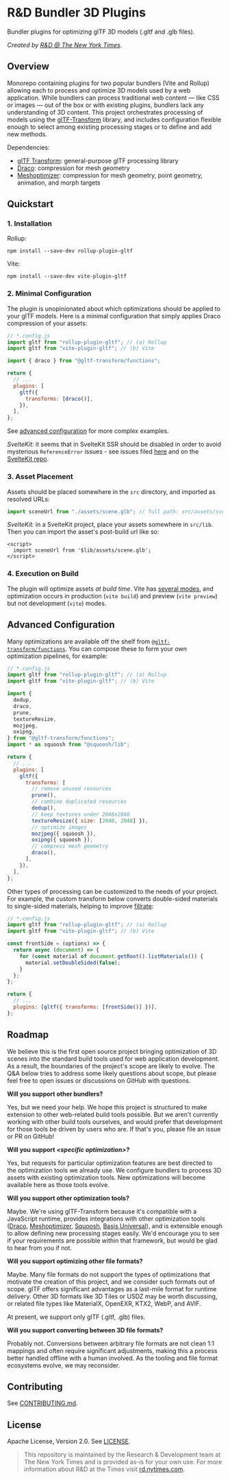# R&D Bundler 3D Plugins

Bundler plugins for optimizing glTF 3D models (.gltf and .glb files).

_Created by [R&D @ The New York Times](https://rd.nytimes.com/)._

## Overview

Monorepo containing plugins for two popular bundlers (Vite and Rollup) allowing each to process and optimize 3D models used by a web application. While bundlers can process traditional web content — like CSS or images — out of the box or with existing plugins, bundlers lack any understanding of 3D content. This project orchestrates processing of models using the [glTF-Transform](https://gltf-transform.donmccurdy.com/) library, and includes configuration flexible enough to select among existing processing stages or to define and add new methods.

Dependencies:

- [glTF Transform](https://gltf-transform.donmccurdy.com/): general-purpose glTF processing library
- [Draco](https://github.com/google/draco/): compression for mesh geometry
- [Meshoptimizer](https://github.com/zeux/meshoptimizer): compression for mesh geometry, point geometry, animation, and morph targets

## Quickstart

### 1. Installation

Rollup:

```shell
npm install --save-dev rollup-plugin-gltf
```

Vite:

```shell
npm install --save-dev vite-plugin-gltf
```

### 2. Minimal Configuration

The plugin is unopinionated about which optimizations should be applied to your glTF models. Here is a minimal configuration that simply applies Draco compression of your assets:

```js
// *.config.js
import gltf from "rollup-plugin-gltf"; // (a) Rollup
import gltf from "vite-plugin-gltf"; // (b) Vite

import { draco } from "@gltf-transform/functions";

return {
  // ...
  plugins: [
    gltf({
      transforms: [draco()],
    }),
  ],
};
```

See [advanced configuration](#advanced-configuration) for more complex examples.

_SvelteKit:_ it seems that in SvelteKit SSR should be disabled in order to avoid mysterious `ReferenceError` issues - see issues filed [here](https://github.com/nytimes/rd-bundler-3d-plugins/issues/19) and on the [SvelteKit repo](https://github.com/sveltejs/kit/issues/9000).

### 3. Asset Placement

Assets should be placed somewhere in the `src` directory, and imported as resolved URLs:

```javascript
import sceneUrl from "./assets/scene.glb"; // full path: src/assets/scene.glb
```

_SvelteKit:_ in a SvelteKit project, place your assets somewhere in `src/lib`. Then you can import the asset's post-build url like so:

```svelte
<script>
  import sceneUrl from '$lib/assets/scene.glb';
</script>
```

### 4. Execution on Build

The plugin will optimize assets _at build time_. Vite has [several modes](https://vitejs.dev/guide/env-and-mode.html#modes), and optimization occurs in production (`vite build`) and preview (`vite preview`) but not development (`vite`) modes.

## Advanced Configuration

Many optimizations are available off the shelf from [`@gltf-transform/functions`](https://gltf-transform.donmccurdy.com/functions.html). You can compose these to form your own optimization pipelines, for example:

```js
// *.config.js
import gltf from "rollup-plugin-gltf"; // (a) Rollup
import gltf from "vite-plugin-gltf"; // (b) Vite

import {
  dedup,
  draco,
  prune,
  textureResize,
  mozjpeg,
  oxipng,
} from "@gltf-transform/functions";
import * as squoosh from "@squoosh/lib";

return {
  // ...
  plugins: [
    gltf({
      transforms: [
        // remove unused resources
        prune(),
        // combine duplicated resources
        dedup(),
        // keep textures under 2048x2048
        textureResize({ size: [2048, 2048] }),
        // optimize images
        mozjpeg({ squoosh }),
        oxipng({ squoosh }),
        // compress mesh geometry
        draco(),
      ],
    }),
  ],
};
```

Other types of processing can be customized to the needs of your project. For example, the custom transform below converts double-sided materials to single-sided materials, helping to improve [fillrate](https://en.wikipedia.org/wiki/Fillrate):

```js
// *.config.js
import gltf from "rollup-plugin-gltf"; // (a) Rollup
import gltf from "vite-plugin-gltf"; // (b) Vite

const frontSide = (options) => {
  return async (document) => {
    for (const material of document.getRoot().listMaterials()) {
      material.setDoubleSided(false);
    }
  };
};

return {
  // ...
  plugins: [gltf({ transforms: [frontSide()] })],
};
```

## Roadmap

We believe this is the first open source project bringing optimization of 3D scenes into the standard build tools used for web application development. As a result, the boundaries of the project's scope are likely to evolve. The Q&A below tries to address some likely questions about scope, but please feel free to open issues or discussions on GitHub with questions.

**Will you support other bundlers?**

Yes, but we need your help. We hope this project is structured to make extension to other web-related build tools possible. But we aren't currently working with other build tools ourselves, and would prefer that development for those tools be driven by users who are. If that's you, please file an issue or PR on GitHub!

**Will you support _&lt;specific optimization&gt;_?**

Yes, but requests for particular optimization features are best directed to the optimization tools we already use. We configure bundlers to process 3D assets with existing optimization tools. New optimizations will become available here as those tools evolve.

**Will you support other optimization tools?**

Maybe. We're using glTF-Transform because it's compatible with a JavaScript runtime, provides integrations with other optimization tools ([Draco](https://google.github.io/draco/), [Meshoptimizer](https://github.com/zeux/meshoptimizer), [Squoosh](https://github.com/GoogleChromeLabs/squoosh), [Basis Universal](https://github.com/BinomialLLC/basis_universal)), and is extensible enough to allow defining new processing stages easily. We'd encourage you to see if your requirements are possible within that framework, but would be glad to hear from you if not.

**Will you support optimizing other file formats?**

Maybe. Many file formats do not support the types of optimizations that motivate the creation of this project, and we consider such formats out of scope. glTF offers significant advantages as a last-mile format for runtime delivery. Other 3D formats like 3D Tiles or USDZ may be worth discussing, or related file types like MaterialX, OpenEXR, KTX2, WebP, and AVIF.

At present, we support only glTF (.gltf, .glb) files.

**Will you support converting between 3D file formats?**

Probably not. Conversions between arbitrary file formats are not clean 1:1 mappings and often require significant adjustments, making this a process better handled offline with a human involved. As the tooling and file format ecosystems evolve, we may reconsider.

## Contributing

See [CONTRIBUTING.md](CONTRIBUTING.md).

## License

Apache License, Version 2.0. See [LICENSE](./LICENSE).

> This repository is maintained by the Research & Development team at The New York Times and is provided as-is for your own use. For more information about R&D at the Times visit [rd.nytimes.com](https://rd.nytimes.com).
